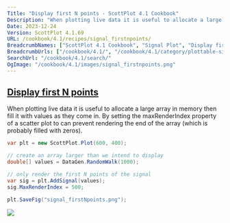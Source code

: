 ```yaml
---
Title: "Display first N points - ScottPlot 4.1 Cookbook"
Description: "When plotting live data it is useful to allocate a large array in memory then fill it with values as they come in. By setting the maxRenderIndex property of a scatter plot to can prevent rendering the end of the array (which is probably filled with zeros)."
Date: 2023-12-24
Version: ScottPlot 4.1.69
URL: /cookbook/4.1/recipes/signal_firstnpoints/
BreadcrumbNames: ["ScottPlot 4.1 Cookbook", "Signal Plot", "Display first N points"]
BreadcrumbUrls: ["/cookbook/4.1/", "/cookbook/4.1/category/plottable-signal-plot", "/cookbook/4.1/recipes/signal_firstnpoints/"]
SearchUrl: "/cookbook/4.1/search/"
OgImage: "/cookbook/4.1/images/signal_firstnpoints.png"
---
```


<h2><a id='display-first-n-points' href='/cookbook/4.1/recipes/signal_firstnpoints/'>Display first N points</a></h2>

When plotting live data it is useful to allocate a large array in memory then fill it with values as they come in. By setting the maxRenderIndex property of a scatter plot to can prevent rendering the end of the array (which is probably filled with zeros).

```cs
var plt = new ScottPlot.Plot(600, 400);

// create an array larger than we intend to display
double[] values = DataGen.RandomWalk(1000);

// only render the first N points of the signal
var sig = plt.AddSignal(values);
sig.MaxRenderIndex = 500;

plt.SaveFig("signal_firstNpoints.png");
```

<img src='../../images/signal_firstnpoints.png' class='d-block mx-auto my-5' />


